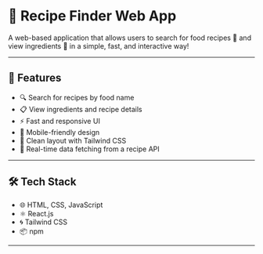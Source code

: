 # 🥘 Recipe Finder Web App

A web-based application that allows users to search for food recipes 🍔 and view ingredients 🥕 in a simple, fast, and interactive way!

---

## 🌟 Features

- 🔍 Search for recipes by food name
- 📋 View ingredients and recipe details
- ⚡ Fast and responsive UI
- 📱 Mobile-friendly design
- 🎨 Clean layout with Tailwind CSS
- 🔄 Real-time data fetching from a recipe API

---

## 🛠️ Tech Stack

- 🌐 HTML, CSS, JavaScript  
- ⚛️ React.js  
- 🌀 Tailwind CSS  
- 📦 npm

---


